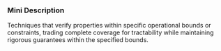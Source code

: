 ### Mini Description

Techniques that verify properties within specific operational bounds or constraints, trading complete coverage for tractability while maintaining rigorous guarantees within the specified bounds.
